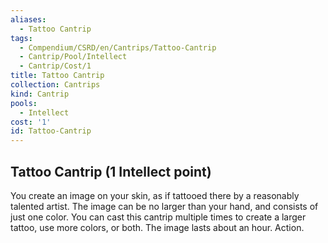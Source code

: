 ```yaml
---
aliases:
  - Tattoo Cantrip
tags:
  - Compendium/CSRD/en/Cantrips/Tattoo-Cantrip
  - Cantrip/Pool/Intellect
  - Cantrip/Cost/1
title: Tattoo Cantrip
collection: Cantrips
kind: Cantrip
pools:
  - Intellect
cost: '1'
id: Tattoo-Cantrip
---
```

## Tattoo Cantrip  (1 Intellect point)  
You create an image on your skin, as if tattooed there by a reasonably talented artist. The image can be no larger than your hand, and consists of just one color. You can cast this cantrip multiple times to create a larger tattoo, use more colors, or both. The image lasts about an hour. Action.   
  
  
  
